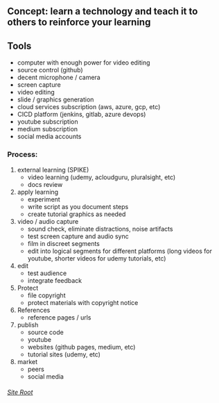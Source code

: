 ## Concept: learn a technology and teach it to others to reinforce your learning

## Tools
* computer with enough power for video editing
* source control (github)
* decent microphone / camera
* screen capture
* video editing
* slide / graphics generation
* cloud services subscription (aws, azure, gcp, etc)
* CICD platform (jenkins, gitlab, azure devops)
* youtube subscription
* medium subscription
* social media accounts

### Process:
1. external learning (SPIKE)
    * video learning (udemy, acloudguru, pluralsight, etc)
    * docs review
2. apply learning
    * experiment
    * write script as you document steps
    * create tutorial graphics as needed
3. video / audio capture
    * sound check, eliminate distractions, noise artifacts
    * test screen capture and audio sync
    * film in discreet segments
    * edit into logical segments for different platforms (long videos for youtube, shorter videos for udemy tutorials, etc)
4. edit
    * test audience
    * integrate feedback
5. Protect
    * file copyright
    * protect materials with copyright notice
6. References
    * reference pages / urls
7. publish
    * source code
    * youtube
    * websites (github pages, medium, etc)
    * tutorial sites (udemy, etc)
8. market
    * peers
    * social media
   
   
  ###### [Site Root](https://linuxlsr.github.io)
